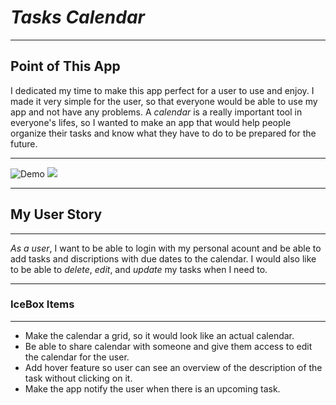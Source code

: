 # _Tasks Calendar_
---

## Point of This App
I dedicated my time to make this app perfect for a user to use and enjoy. I made it very simple for the user, so that everyone would be able to use my app and not have any problems. A _calendar_ is a really important tool in everyone's lifes, so I wanted to make an app that would help people organize their tasks and know what they have to do to be prepared for the future.
___
![Demo]()
[![](https://imgur.com/OSCZQJw.jpg)](https://youtu.be/2a_vm5wGy9M)

---
## My User Story
---
_As a user_, I want to be able to login with my personal acount and be able to add tasks and discriptions with due dates to the calendar. I would also like to be able to _delete_, _edit_, and _update_ my tasks when I need to.

---
### IceBox Items
---
- Make the calendar a grid, so it would look like an actual calendar.
- Be able to share calendar with someone and give them access to edit the calendar for the user.
- Add hover feature so user can see an overview of the description of the task without clicking on it.
- Make the app notify the user when there is an upcoming task.